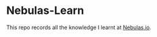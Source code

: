 # Nebulas-Learn
This repo records all the knowledge I learnt at [Nebulas.io](https://www.nebulas.io/).
